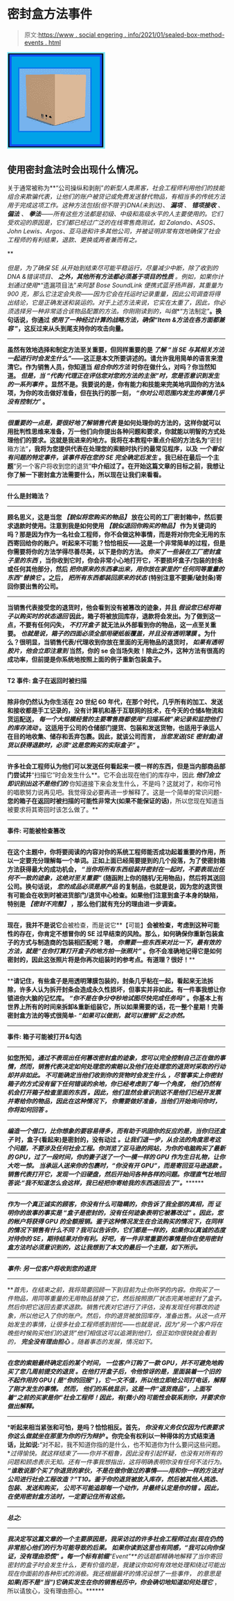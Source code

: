 # 密封盒方法事件

> 原文:[https://www . social engering . info/2021/01/sealed-box-method-events . html](https://www.socialengineering.info/2021/01/sealed-box-method-events.html)

[![](img/bd2a7d14539c125edd043bc3ad0bf898.png)](https://1.bp.blogspot.com/-CwVzmgYCRw8/X-3J28SkXFI/AAAAAAAALLE/aBMc9eCCztoryNmUHwdMEkyepByxlep7QCLcBGAsYHQ/s226/Sealed%2BBox%2BMethod%2BEvents.%2Bwww.socialengineers.net.png)

## **使用密封盒法时会出现什么情况。**

关于通常被称为**“公司操纵和剥削”**的新型人类黑客，社会工程师利用他们的技能组合来欺骗代表，让他们的账户被贷记或免费发送替代物品，有相当多的传统方法用于完成这项工作。这种方法包括(但不限于)DNA*(未到达)、 ***漏项*** 、 ***错项接收*** 、 ***偏法*** 、 ***拳法***——所有这些方法都是初级、中级和高级水平的人主要使用的。它们受欢迎的原因是，它们都已经过广泛的在线零售商测试，如 Zalando、ASOS、John Lewis、Argos、亚马逊和许多其他公司，并被证明非常有效地确保了社会工程师的有利结果，退款、更换或两者兼而有之。*

 **

*但是，为了确保 SE 从开始到结束尽可能平稳运行，尽量减少中断，除了收到的 DNA &错误项目、 ***之外，其他所有方法都必须基于项目的性质*** 。例如，如果你计划通过使用**“遗漏项目法”**来阿瑟 Bose SoundLink 便携式蓝牙扬声器，其重量为 900 克*，那么它注定会失败——因为它会在托运时记录重量，因此公司调查将得出结论，它是正确发送和装运的。对于上述方法来说，它实在太重了，因此，你必须选择另一种非常适合该物品配置的方法。你刚刚读到的，叫做**“方法制定”**。换句话说，你通过 ***使用了一种经过计算的战略方法，确保“Item &方法在各方面都兼容*** ”，这反过来从头到尾支持你的攻击向量。**

 ****

**虽然有效地选择和制定方法至关重要，但同样重要的是 ***了解*** ***“当 SE 与其相关方法一起进行时会发生什么”***——这正是本文所要讲述的。请允许我用简单的语言来澄清它。作为销售人员，你知道当 ***组合你的方法*** 时你在做什么，对吗？你当然知道。 ***但是，当*** ***“代表/代理正在评估您对您的方法的主张”时，您是否意识到发生的一系列事件*** 。显然不是。我要说的是，你有能力和技能来完美地巩固你的方法&项，为你的攻击做好准备，但在执行的那一刻， ***“你对公司范围内发生的事情几乎没有控制力”*** 。**

 ****

*****很重要的一点是，要很好地了解销售代表*** 是如何处理你的方法的，这样你就可以用批判性思维来准备，万一他们向你提出各种问题和要求，你就能以明智的方式处理他们的要求。这就是我进来的地方。我将在本教程中重点介绍的方法名为**“密封箱方法”**，我将为您提供代表在处理您的索赔时执行的最常见程序，以及 ***一个看似有问题的特定事件，该事件将在您的 SE 完全确定后发生*** 。我已经在最后一个主题**“另一个客户将收到您的退货”**中介绍过了。在开始这篇文章的目标之前，我想让你了解一下密封盒方法需要什么，所以现在让我们来看看。**

 ****

****什么是封箱法？****

 ****

**顾名思义，这是当您 ***【貌似将您购买的物品】*** 放在公司的工厂密封箱中，然后要求退款时使用。注意到我是如何使用 ***【貌似退回你购买的物品】*** 作为关键词的吗？那是因为作为一名社会工程师，你不会做这种事情，而是将对你完全无用的东西寄回给你的账户。听起来不可能？恰恰相反——这是一个非常简单的过程，但是你需要将你的方法学得尽善尽美，以下是你的方法。 ***你买了一些装在工厂密封盒子里的东西*** ，当你收到它时，你会非常小心地打开它，不要损坏盒子/包装的封条或任何其他部分，然后 ***把你原来的东西拿出来，用你放在家里的“任何同等重量的东西”替换它*** 。之后， ***把所有东西都装回原来的状态*** (特别注意不要撕/破封条)寄回你要出售的公司。**

 ****

**当销售代表接受您的退货时，他会看到没有被篡改的迹象，并且 ***假设您已经将箱子以购买时的状态退回*** 因此，箱子将被放回库存，退款将会发出。为了做到这一点，不要有任何闪失， ***不打开盒子*** 就无法从外部看到你的物品，这一点至关重要。 ***也就是说，箱子的四面必须全部用硬纸板覆盖，并且没有透明薄膜*** 。为什么？很明显，当销售代表/代理收到你放在里面的无用物品的退货时， ***如果有透明胶片，他会立即注意到*** 当然，你的 se 会当场失败！除此之外，这种方法有很高的成功率，但前提是你系统地按照上面的例子重新包装盒子。**

 ****

****T2 事件: 盒子在返回时被扫描****

 ****

**除非你仍然认为你生活在 20 世纪 60 年代，在那个时代，几乎所有的加工、发送和接收都是手工记录的，没有计算机和基于互联网的技术，在今天的仓储&物流和货运配送， ***每一个大规模经营的主要零售商都使用“扫描系统”来记录和监控他们的库存流动*** 。这适用于公司的仓储部门提货、包装和发送货物，也适用于承运人在目的地收集、储存和丢弃包裹。因此，就该公司而言， ***当您发送(SE 密封盒)退货以获得退款时，必须“这是您购买的实际盒子”*** 。**

 ****

**许多社会工程师认为他们可以发送任何看起来一模一样的东西，但是当内部商品部门尝试并**“扫描它”时会发生什么**。它不会出现在他们的库存中，因此 ***他们会立即识别出这不是他们的*** 你知道接下来会发生什么，不是吗？这就对了，和你可怜的唱歌努力说再见吧。我觉得没必要再进一步解释了。这是一个简单的常识问题- **您的箱子在返回时被扫描的可能性非常大(如果不能保证的话)**，所以您现在知道当被要求将其寄回时该怎么做了。**

 ****

****事件: 可能被检查篡改****

 ****

**在这个主题中，你将要阅读的内容对你的系统工程师能否成功起着重要的作用，所以一定要充分理解每一个单词。正如上面已经简要提到的几个段落，为了使密封箱方法获得最大的成功机会， ***“当你将所有东西组装并密封在一起时，不要表现出任何不一致的迹象，这绝对至关重要”*** (随函附上你的随机/无用物品)，然后将其送回公司。换句话说， ***您的成品必须是原产品*** 的复制品，也就是说，因为您的退货很有可能会在收到时被进货部门/退货中心检查。如果他们注意到盒子本身的缺陷，特别是 ***【密封不完整】*** ，那么他们就有充分的理由进一步调查。**

 ****

**现在，我并不是说它**会被检查，而是说它**【可能】**会被检查，考虑到这种可能性的存在，你肯定不想冒你的 SE 过早结束的风险。那么，如何确保你重新包装盒子的方式与制造商的包装相匹配呢？嗯， ***你需要一些东西来对比一下，最有效的方法，就是“在你打算打开盒子的地方拍一张照片”*** 。你不会准确地记得它是如何密封的，因此这张照片将是你再次组装时的参考点。有道理？很好！****

 ********

****请记住，有些盒子是用透明薄膜包装的，封条几乎粘在一起，看起来无法拆除，许多人认为拆开封条会造成永久性损坏，但事实并非如此。有一件事我想让你锁进你大脑的记忆库。 ***“你不是在争分夺秒地试图尽快完成任务吗”*** 。你基本上有世界上所有的时间来拆卸&重新组装它，所以如果需要的话，花一整个星期！完善密封盒方法的等式很简单- *“如果可以做到，就可以撤销”*反之亦然。****

 ********

******事件: 箱子可能被打开&勾选******

 ********

****如您所知，*通过不表现出任何篡改密封盒的迹象，您可以完全控制自己正在做的事情，然而，销售代表决定如何处理您的索赔以及他们在处理您的退货时采取的行动却并非如此。 ***不可能确定当他们收到你的货物时会发生什么*** ，尽管事实上你密封箱子的方式没有留下任何错误的余地，你已经考虑到了每一个角度， ***他们仍然有机会打开箱子检查里面的东西*** 。因此，他们显然会意识到这不是他们已经开发票并寄给你的物品，因此在这种情况下， ***你需要做好准备，当他们开始询问你时，你将如何回答*** 。*****

 ********

****编造一个借口，比你想象的要容易得多，而*有助于巩固你的反应的是，当你归还盒子* 时，盒子(看起来)是密封的，没有动过 ***。让我们退一步，从合法的角度思考这个问题，不要涉及任何社会工程。你浏览了亚马逊的网站，为你的电脑购买了最新的 GPU，过了一段时间，你的妻子送了一个一模一样的 GPU 作为生日礼物，让你大吃一惊。 ***当承运人送来你的包裹时，“你没有开 GPU”，而是寄回亚马逊退款*** 。销售代表打开它，发现一个旧硬盘，然后开始问各种各样的问题。你理直气壮地回答说:**“我不知道怎么会这样，我已经把你寄给我的东西退回去了”。*********

 ******

***作为一个真正诚实的顾客，你没有什么可隐瞒的，你告诉了我全部的真相，而 ***证明你的故事的事实是*** ***“盒子是密封的，没有任何迹象表明它被篡改过”*** 。因此，您的帐户将获得 GPU 的全额报销。鉴于这种情况发生在合法购买的情况下，在同样的情况下销售有什么不同？我可以告诉你，它们都是一样的，如果你以真诚的态度对待你的 SE，期待结果对你有利。好吧，有一件非常重要的事情是你在使用密封盒方法时必须意识到的，这让我想到了本文的最后一个主题，如下所示。***

 ******

*****事件: 另一位客户将收到您的退货*****

 ******

***首先，在结束之前，我将简要回顾一下到目前为止你所学的内容。你购买了一件物品，用同等重量的无用物品替换了它，然后按照原厂状态完美地密封了盒子。然后你把它送回去要求退款。销售代表对它进行了评估，没有发现任何篡改的迹象，所以他记入了你的账户。然后，你的退货被放回库存，准备出售。*从这一点开始发生的事情，让很多社会工程师感到担忧——也就是说，因为“另一个客户将在晚些时候购买他们的退货”*他们相信这可以追溯到他们，但正如你很快就会看到的， ***完全没有理由担心*** 。随着事态的发展，情况如下。***

 ******

***在您的索赔最终确定后的某个时间， ***一位客户订购了一款 GPU，并不可避免地购买了您几周前提交的退货*** 。在他打开盒子后，令他惊讶的是，里面装着一个旧的不起作用的 GPU ( ***是“你的回报”*** )，它一文不值，所以他立即给公司打电话，解释了刚才发生的事情。 *****然而，*** *他们的系统显示，这是一件“退货商品”，上面写着“之前的买家是你”社会工程师！因此，有(微小的)可能性会联系到你，并要求你做出解释。******

 ******

***听起来相当紧张和可怕，是吗？恰恰相反。首先， ***你没有义务仅仅因为代表要求你这么做就坐在那里为你的行为辩护*** 。你完全有权利以一种得体的方式结束通话，比如说:**“对不起，我不知道你指的是什么，也不知道你为什么要问这些问题。**过得愉快。就这样结束了——你并不粗鲁，因此没有引起怀疑，也没有对所有的问题和顾虑表示无知。还有一件事我想指出，这将明确表明你没有任何不法行为。 ***“谁敢说那个买了你退货的家伙，不是在做你做过的事情——用和你一样的方法对公司进行社会工程改造？”*T10。鉴于你的退货被放入库存，然后被其他人挑选、包装、发送和购买， ***公司不可能追踪每一个动作，并最终认定是你的错*** 。因此，在使用密封盒方法时，一定要记住所有这些。*****

 ******

*****总之:*****

 ******

***我决定写这篇文章的一个主要原因是，我采访过的许多社会工程师过去(现在仍然)非常担心他们的行为可能导致的后果。 ***如果你读到这里也有同感，“我可以向你保证，没有理由恐慌”*** 。每一个标有前缀**“Event”**的话题都精确地解释了当你寄回密封的盒子时会发生什么，更有价值的是，我建议你如何有效地处理和绕过可能出现在你面前的各种形式的消极。我还根据最坏的情况设想了一些事件， 的意思是****如果(而不是“当”)它确实发生在你的销售经历中，你会确切地知道如何处理它*** ，所以请放心，没有理由担心。******